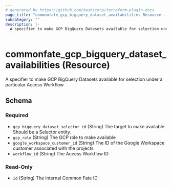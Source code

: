 ```yaml
---
# generated by https://github.com/hashicorp/terraform-plugin-docs
page_title: "commonfate_gcp_bigquery_dataset_availabilities Resource - commonfate"
subcategory: ""
description: |-
  A specifier to make GCP BigQuery Datasets available for selection under a particular Access Workflow
---
```


# commonfate_gcp_bigquery_dataset_availabilities (Resource)

A specifier to make GCP BigQuery Datasets available for selection under a particular Access Workflow



<!-- schema generated by tfplugindocs -->
## Schema

### Required

- `gcp_bigquery_dataset_selector_id` (String) The target to make available. Should be a Selector entity.
- `gcp_role` (String) The GCP role to make available
- `google_workspace_customer_id` (String) The ID of the Google Workspace customer associated with the projects
- `workflow_id` (String) The Access Workflow ID

### Read-Only

- `id` (String) The internal Common Fate ID


